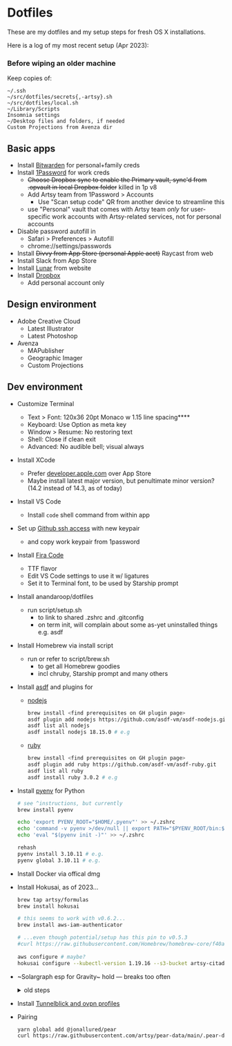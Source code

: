 # Dotfiles

These are my dotfiles and my setup steps for fresh OS X installations.

Here is a log of my most recent setup (Apr 2023):

### Before wiping an older machine

Keep copies of:
  ```
  ~/.ssh
  ~/src/dotfiles/secrets{,-artsy}.sh
  ~/src/dotfiles/local.sh
  ~/Library/Scripts
  Insomnia settings
  ~/Desktop files and folders, if needed
  Custom Projections from Avenza dir
  ```

## Basic apps

- Install [Bitwarden](https://bitwarden.com/download/) for personal+family creds
- Install [1Password](https://1password.com/downloads/mac/) for work creds
  - ~~Choose Dropbox sync to enable the Primary vault, sync'd from .opvault in local Dropbox folder~~ killed in 1p v8
  - Add Artsy team from 1Password > Accounts
    - Use "Scan setup code" QR from another device to streamline this
  - use "Personal" vault that comes with Artsy team *only* for user-specific work accounts with Artsy-related services, not for personal accounts
- Disable password autofill in
  - Safari > Preferences > Autofill
  - chrome://settings/passwords
- Install ~~Divvy from App Store (personal Apple acct)~~ Raycast from web
- Install Slack from App Store
- Install [Lunar](https://lunar.fyi) from website
- Install [Dropbox](https://www.dropbox.com/install)
  - Add personal account only


## Design environment

- Adobe Creative Cloud
  - Latest Illustrator
  - Latest Photoshop
- Avenza
  - MAPublisher
  - Geographic Imager
  - Custom Projections

## Dev environment

- Customize Terminal
  - Text > Font: 120x36 20pt Monaco w 1.15 line spacing****
  - Keyboard: Use Option as meta key
  - Window > Resume: No restoring text
  - Shell: Close if clean exit
  - Advanced: No audible bell; visual always
- Install XCode
  - Prefer [developer.apple.com](https://developer.apple.com/download) over App Store
  - Maybe install latest major version, but penultimate minor version? (14.2 instead of 14.3, as of today)
- Install VS Code
  - Install `code` shell command from within app
- Set up [Github ssh access](https://help.github.com/en/github/authenticating-to-github/connecting-to-github-with-ssh) with new keypair
  - and copy work keypair from 1password
- Install [Fira Code](https://github.com/tonsky/FiraCode)
  - TTF flavor
  - Edit VS Code settings to use it w/ ligatures
  - Set it to Terminal font, to be used by Starship prompt
- Install anandaroop/dotfiles
  - run script/setup.sh
    - to link to shared .zshrc and .gitconfig
    - on term init, will complain about some as-yet uninstalled things e.g. asdf
- Install Homebrew via install script
  - run or refer to script/brew.sh
    - to get all Homebrew goodies
    - incl chruby, Starship prompt and many others
- Install [asdf](https://asdf-vm.com)  and plugins for
  - [nodejs](https://github.com/asdf-vm/asdf-nodejs)
    ```sh
    brew install <find prerequisites on GH plugin page>
    asdf plugin add nodejs https://github.com/asdf-vm/asdf-nodejs.git
    asdf list all nodejs
    asdf install nodejs 18.15.0 # e.g
    ```
  - [ruby](https://github.com/asdf-vm/asdf-ruby)
    ```sh
    brew install <find prerequisites on GH plugin page>
    asdf plugin add ruby https://github.com/asdf-vm/asdf-ruby.git
    asdf list all ruby
    asdf install ruby 3.0.2 # e.g
    ```
- Install [pyenv](https://github.com/pyenv/pyenv) for Python
  ```sh
  # see ^instructions, but currently
  brew install pyenv
  
  echo 'export PYENV_ROOT="$HOME/.pyenv"' >> ~/.zshrc
  echo 'command -v pyenv >/dev/null || export PATH="$PYENV_ROOT/bin:$PATH"' >> ~/.zshrc
  echo 'eval "$(pyenv init -)"' >> ~/.zshrc

  rehash
  pyenv install 3.10.11 # e.g.
  pyenv global 3.10.11 # e.g.
  ```
- Install Docker via offical dmg

- Install Hokusai, as of 2023…
  ```sh
  brew tap artsy/formulas
  brew install hokusai

  # this seems to work with v0.6.2...
  brew install aws-iam-authenticator
  
  # ...even though potential/setup has this pin to v0.5.3
  #curl https://raw.githubusercontent.com/Homebrew/homebrew-core/f40a459c047f2831743dac5d779658e7740a500c/Formula/aws-iam-authenticator.rb > $(find $(brew --repository) -name aws-iam-authenticator.rb) && brew reinstall aws-iam-authenticator
    
  aws configure # maybe?
  hokusai configure --kubectl-version 1.19.16 --s3-bucket artsy-citadel --s3-key k8s/config-dev
  ```

- ~Solargraph esp for Gravity~ hold — breaks too often
  <details>
  <summary>old steps</summary>
    - already in bundle, so that gets installed anyway
    - BUT solargraph's zsh path is probably fubar'd and looking for the solargraph gem in the system default ruby location
    - so install solargraph there
      - go to a dir without a .ruby-version
      - confirm `which ruby` ==> `/usr/bin/ruby`
      - `sudo gem install solargraph`
      - maybe some `sudo gem install bundler:x.y.z` needed to based on VSC output tab
      - use a minimal workspace settings such as

        ```json
        {
            "[ruby]": {
                "editor.formatOnSave": true
            },
            "solargraph.formatting": true
        }
        ```
  </details>

- Install [Tunnelblick and ovpn profiles](https://github.com/artsy/infrastructure/blob/main/vpn.md#vpn)
- Pairing
  ```sh
  yarn global add @jonallured/pear
  curl https://raw.githubusercontent.com/artsy/pear-data/main/.pear-data --output ~/.pear-data
  ```
